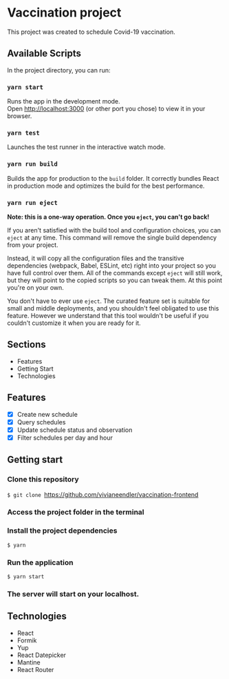 # Vaccination project

This project was created to schedule Covid-19 vaccination.

## Available Scripts

In the project directory, you can run:

### `yarn start`

Runs the app in the development mode.\
Open [http://localhost:3000](http://localhost:3000) (or other port you chose) to view it in your browser.

### `yarn test`

Launches the test runner in the interactive watch mode.

### `yarn run build`

Builds the app for production to the `build` folder.
It correctly bundles React in production mode and optimizes the build for the best performance.
### `yarn run eject`

**Note: this is a one-way operation. Once you `eject`, you can't go back!**

If you aren't satisfied with the build tool and configuration choices, you can `eject` at any time. This command will remove the single build dependency from your project.

Instead, it will copy all the configuration files and the transitive dependencies (webpack, Babel, ESLint, etc) right into your project so you have full control over them. All of the commands except `eject` will still work, but they will point to the copied scripts so you can tweak them. At this point you're on your own.

You don't have to ever use `eject`. The curated feature set is suitable for small and middle deployments, and you shouldn't feel obligated to use this feature. However we understand that this tool wouldn't be useful if you couldn't customize it when you are ready for it.

## Sections

* Features
* Getting Start
* Technologies
## Features
- [X] Create new schedule
- [X] Query schedules
- [X] Update schedule status and observation
- [X] Filter schedules per day and hour
## Getting start
### Clone this repository
`$ git clone `<https://github.com/vivianeendler/vaccination-frontend>

### Access the project folder in the terminal

### Install the project dependencies
`$ yarn`

### Run the application
`$ yarn start`

### The server will start on your localhost.

## Technologies
- React
- Formik
- Yup
- React Datepicker
- Mantine
- React Router